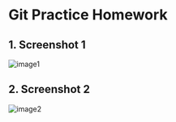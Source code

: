 # Git Practice Homework

## 1. Screenshot 1

![image1](./screenshots/HW1_1.png)

## 2. Screenshot 2

![image2](./screenshots/HW1_2.png)
